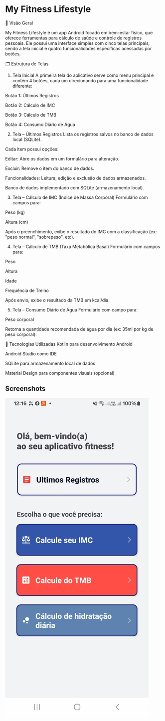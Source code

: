 # My Fitness Lifestyle

🧾 Visão Geral

My Fitness Lifestyle é um app Android focado em bem-estar físico, que oferece ferramentas para cálculo de saúde e controle de registros pessoais. Ele possui uma interface simples com cinco telas principais, sendo a tela inicial e quatro funcionalidades específicas acessadas por botões.

🗂 Estrutura de Telas


1. Tela Inicial
  A primeira tela do aplicativo serve como menu principal e contém 4 botões, cada um direcionando para uma funcionalidade diferente:
  
  Botão 1: Últimos Registros
  
  Botão 2: Cálculo de IMC
  
  Botão 3: Cálculo de TMB
  
  Botão 4: Consumo Diário de Água


2. Tela – Últimos Registros
  Lista os registros salvos no banco de dados local (SQLite).
  
  Cada item possui opções:
  
  Editar: Abre os dados em um formulário para alteração.
  
  Excluir: Remove o item do banco de dados.
  
  Funcionalidades:
  Leitura, edição e exclusão de dados armazenados.
  
  Banco de dados implementado com SQLite (armazenamento local).


3. Tela – Cálculo de IMC (Índice de Massa Corporal)
  Formulário com campos para:
  
  Peso (kg)
  
  Altura (cm)
  
  Após o preenchimento, exibe o resultado do IMC com a classificação (ex: "peso normal", "sobrepeso", etc).


4. Tela – Cálculo de TMB (Taxa Metabólica Basal)
  Formulário com campos para:
  
  Peso
  
  Altura
  
  Idade
  
  Frequência de Treino
  
  Após envio, exibe o resultado da TMB em kcal/dia.


5. Tela – Consumo Diário de Água
Formulário com campo para:

  Peso corporal
  
  Retorna a quantidade recomendada de água por dia (ex: 35ml por kg de peso corporal).
  
  🧰 Tecnologias Utilizadas
  Kotlin para desenvolvimento Android
  
  Android Studio como IDE
  
  SQLite para armazenamento local de dados
  
  Material Design para componentes visuais (opcional)

  ## Screenshots

  ![Tela Inicial](image/TelaPrincipal.jpg)
  
